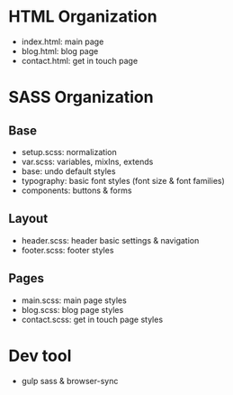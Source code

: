 # HTML Organization

- index.html: main page
- blog.html: blog page
- contact.html: get in touch page

# SASS Organization

## Base

- setup.scss: normalization
- var.scss: variables, mixIns, extends
- base: undo default styles
- typography: basic font styles (font size & font families)
- components: buttons & forms

## Layout
- header.scss: header basic settings & navigation
- footer.scss: footer styles

## Pages

- main.scss: main page styles
- blog.scss: blog page styles
- contact.scss: get in touch page styles


# Dev tool

- gulp sass & browser-sync